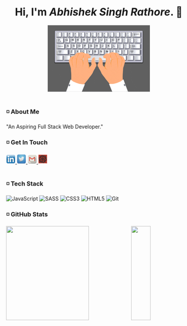 <div align="center"> <h1>Hi, I'm <i>Abhishek Singh Rathore</i>. 👋 </h1></div>

<div align="center"> <img  src="./assets/giphy.gif" width="55%"> </div>
<br>

### :white_medium_small_square: About Me

"An Aspiring Full Stack Web Developer."

<!-- - 🔭 I’m currently working on Advanced JavaScript -->
<!-- - 🌱 I’m currently learning Advanced JavaScript -->
<!-- - 👯 I’m looking to collaborate on ... -->
<!-- - 🤔 I’m looking for help with ... -->
<!-- - ⚡ Fun fact: ... -->

### :white_medium_small_square: Get In Touch

<nav>
    <a href="https://www.linkedin.com" target="blank">
    <img src="./assets/linkedin-icon.png" width="25px" height="25px"/> </a>
       <a href="https://twitter.com">
    <img src="./assets/twitter-icon.png" width="25px" height="25px"/> </a>
          <a href="mailto:abhishek.140999@gmail.com">
    <img src="./assets/gmail-icon.png" width="25px" height="25px"/> </a>
     <a href="https://codewars.com">
    <img src="./assets/codewars-icon.png" width="25px" height="25px"/> </a>
</nav>
<br>

### :white_medium_small_square: Tech Stack

<p> 
<img alt="JavaScript" src="https://img.shields.io/badge/javascript-%23323330.svg?style=for-the-badge&logo=javascript&logoColor=%23F7DF1E"/>
<img alt="SASS" src="https://img.shields.io/badge/SCSS-hotpink.svg?style=for-the-badge&logo=SASS&logoColor=white"/>
   <img alt="CSS3" src="https://img.shields.io/badge/css3-%231572B6.svg?style=for-the-badge&logo=css3&logoColor=white"/>
 <img alt="HTML5" src="https://img.shields.io/badge/html5-%23E34F26.svg?style=for-the-badge&logo=html5&logoColor=white"/>
<img alt="Git" src="https://img.shields.io/badge/git-%23F05033.svg?style=for-the-badge&logo=git&logoColor=white"/>
</p>
         
### :white_medium_small_square: GitHub Stats
<p>
  <img src="https://github-readme-stats.vercel.app/api?username=abhishek-s-rathore&show_icons=true&theme=radical" height="255px" width="66.75%"/> 
  <img src="https://github-readme-stats.vercel.app/api/top-langs/?username=abhishek-s-rathore&theme=tokyonight" height="255px" width="32.25%"/>
</p>
